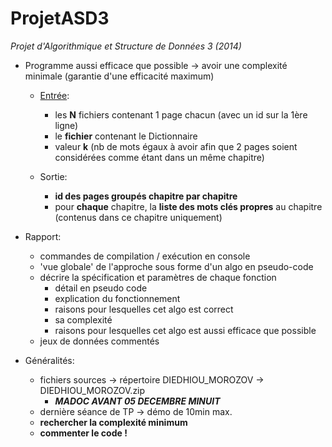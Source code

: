 ProjetASD3
==========

<i>Projet d'Algorithmique et Structure de Données 3 (2014)</i>

- Programme aussi efficace que possible -> avoir une complexité minimale (garantie d'une efficacité maximum)

  - <u>Entrée</u>: 
    - les <b>N</b> fichiers contenant 1 page chacun (avec un id sur la 1ère ligne)
    - le <b>fichier</b> contenant le Dictionnaire
    - valeur <b>k</b> (nb de mots égaux à avoir afin que 2 pages soient considérées comme étant dans un même chapitre)
  
  - Sortie: 
    - <b>id des pages groupés chapitre par chapitre</b>
    - pour <b>chaque</b> chapitre, la <b>liste des mots clés propres</b> au chapitre (contenus dans ce chapitre uniquement)

- Rapport:
  
  - commandes de compilation / exécution en console
  - 'vue globale' de l'approche sous forme d'un algo en pseudo-code
  - décrire la spécification et paramètres de chaque fonction
    - détail en pseudo code
    - explication du fonctionnement
    - raisons pour lesquelles cet algo est correct
    - sa complexité
    - raisons pour lesquelles cet algo est aussi efficace que possible
  - jeux de données commentés

- Généralités:
  - fichiers sources -> répertoire DIEDHIOU_MOROZOV -> DIEDHIOU_MOROZOV.zip
    - <i><b>MADOC AVANT 05 DECEMBRE MINUIT</b></i>
  - dernière séance de TP -> démo de 10min max.
  - <b>rechercher la complexité minimum</b>
  - <b>commenter le code !</b>
